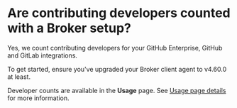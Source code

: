 # Are contributing developers counted with a Broker setup?

Yes, we count contributing developers for your GitHub Enterprise, GitHub and GitLab integrations.

To get started, ensure you've upgraded your Broker client agent to v4.60.0 at least. 

Developer counts are available in the **Usage** page. See [Usage page details](https://support.snyk.io/hc/en-us/articles/4403675138577-Usage-page-details) for more information.


